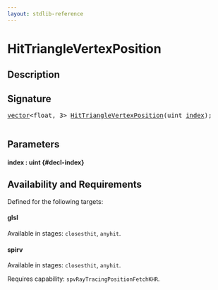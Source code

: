 ```yaml
---
layout: stdlib-reference
---
```


# HitTriangleVertexPosition

## Description





## Signature 

<pre>
<a href="/stdlib-reference/types/vector/index" class="code_type">vector</a>&lt;<span class="code_keyword">float</span>, 3&gt; <a href="/stdlib-reference/global-decls/HitTriangleVertexPosition">HitTriangleVertexPosition</a>(<span class="code_keyword">uint</span> <a href="/stdlib-reference/global-decls/HitTriangleVertexPosition#decl-index" class="code_param">index</a>);

</pre>

## Parameters

#### index  : uint {#decl-index}

## Availability and Requirements

Defined for the following targets:

#### glsl
Available in stages: `closesthit`, `anyhit`.

#### spirv
Available in stages: `closesthit`, `anyhit`.

Requires capability: `spvRayTracingPositionFetchKHR`.


